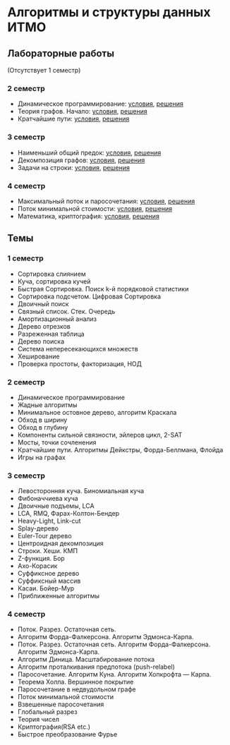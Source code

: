 # Алгоритмы и структуры данных ИТМО


## Лабораторные работы
(Отсутствует 1 семестр)
### 2 семестр
- Динамическое программирование:
    [условия](term2/Dynamic%20programming/problems.pdf),
    [решения](term2/Dynamic%20programming)
- Теория графов. Начало:
    [условия](term2/Graphs/problems.pdf),
    [решения](term2/Graphs)
- Кратчайшие пути:
    [условия](term2/Shortest%20paths/problems.pdf),
    [решения](term2/Shortest%20paths)

### 3 семестр
- Наименьший общий предок:
    [условия](term3/LCA/problems.pdf),
    [решения](term3/LCA)
- Декомпозиция графов:
    [условия](term3/Decomp/problems.pdf),
    [решения](term3/Decomp)
- Задачи на строки:
    [условия](term3/Strings/problems.pdf),
    [решения](term3/Strings)

### 4 семестр
- Максимальный поток и паросочетания:
    [условия](term4/Flow%20and%20Matching/problems.pdf),
    [решения](term4/Flow%20and%20Matching)
- Поток минимальной стоимости:
    [условия](term4/Min%20cost%20flow/problems.pdf),
    [решения](term4/Min%20cost%20flow)
- Математика, криптография:
    [условия](term4/Crypto/problems.pdf),
    [решения](term4/Crypto)

## Темы

### 1 семестр
- Сортировка слиянием
- Куча, сортировка кучей
- Быстрая Сортировка. Поиск k-й порядковой статистики
- Сортировка подсчетом. Цифровая Сортировка
- Двоичный поиск
- Связный список. Стек. Очередь
- Амортизационный анализ
- Дерево отрезков
- Разреженная таблица
- Дерево поиска
- Система непересекающихся множеств
- Хеширование
- Проверка простоты, факторизация, НОД

### 2 семестр
- Динамическое программирование
- Жадные алгоритмы
- Минимальное остовное дерево, алгоритм Краскала
- Обход в ширину
- Обход в глубину
- Компоненты сильной связности, эйлеров цикл, 2-SAT
- Мосты, точки сочленения
- Кратчайшие пути. Алгоритмы Дейкстры, Форда-Беллмана, Флойда
- Игры на графах

### 3 семестр
- Левосторонняя куча. Биномиальная куча
- Фибоначчиева куча
- Двоичные подъемы, LCA
- LCA, RMQ, Фарах-Колтон-Бендер
- Heavy-Light, Link-cut
- Splay-дерево
- Euler-Tour дерево
- Центроидная декомпозиция
- Строки. Хеши. КМП
- Z-функция. Бор
- Ахо-Корасик
- Суффиксное дерево
- Суффиксный массив
- Касаи. Бойер-Мур
- Приближенные алгоритмы

### 4 семестр
- Поток. Разрез. Остаточная сеть. 
- Алгоритм Форда-Фалкерсона. Алгоритм Эдмонса-Карпа.
- Поток. Разрез. Остаточная сеть. Алгоритм Форда-Фалкерсона. Алгоритм Эдмонса-Карпа.
- Алгоритм Диница. Масштабирование потока  
- Алгоритм проталкивания предпотока (push-relabel)
- Паросочетание. Алгоритм Куна. Алгоритм Хопкрофта — Карпа. 
- Теорема Холла. Вершинное покрытие
- Паросочетание в недвудольном графе
- Поток минимальной стоимости
- Взвешенные паросочетания
- Глобальный разрез 
- Теория чисел
- Криптография(RSA etc.)
- Быстрое преобразование Фурье